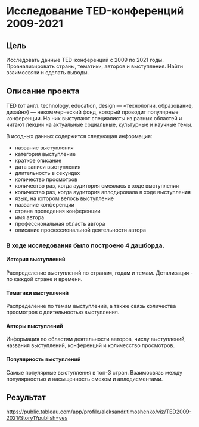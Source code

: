 # Исследование TED-конференций 2009-2021
## Цель
Исследовать данные TED-конференций с 2009 по 2021 годы. Проанализировать страны, тематики, авторов и выступления. Найти взаимосвязи и сделать выводы.
## Описание проекта
TED (от англ. technology, education, design — «технологии, образование, дизайн») — некоммерческий фонд, который проводит популярные конференции. На них выступают специалисты из разных областей и читают лекции на актуальные социальные, культурные и научные темы. 

В исодных данных содержится следующая информация:
- название выступления
- категория выступление
- краткое описание
- дата записи выступления
- длительность в секундах
- количество просмотров
- количество раз, когда аудитория смеялась в ходе выступления
- количество раз, когда аудитория аплодировала в ходе выступления
- язык, на котором велось выступление
- название конференции
- страна проведения конференции
- имя автора
- профессиональная область автора
- описание профессиональной деятельности автора
### В ходе исследования было построено 4 дашборда.
#### История выступлений
Распределение выступлений по странам, годам и темам. Детализация - по каждой стране и времени.
#### Тематики выступлений
Распределение по темам выступлений, а также связь количества просмотров с длительностью выступления.
#### Авторы выступлений
Информация по областям деятельности авторов, числу выступлений, названия выступлений, конференций и количесство просмотров.
#### Популярность выступлений
Самые популярные выступления в топ-3 стран. Взаимосвязь между популярностью и насыщенность смехом и аплодисментами.
## Результат
https://public.tableau.com/app/profile/aleksandr.timoshenko/viz/TED2009-2021/Story1?publish=yes

